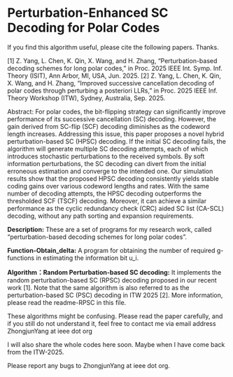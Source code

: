 # Perturbation-Enhanced SC Decoding for Polar Codes


If you find this algorithm useful, please cite the following papers. Thanks.

[1] Z. Yang, L. Chen, K. Qin, X. Wang, and H. Zhang, “Perturbation-based decoding schemes for long polar codes,” in Proc. 2025 IEEE Int. Symp. Inf. Theory (ISIT), Ann Arbor, MI, USA, Jun. 2025.
[2] Z. Yang, L. Chen, K. Qin, X. Wang, and H. Zhang, “Improved successive cancellation decoding of polar codes through perturbing a posteriori LLRs,” in Proc. 2025 IEEE Inf. Theory Workshop (ITW), Sydney, Australia, Sep. 2025.


Abstract: For polar codes, the bit-flipping strategy can significantly improve performance of its successive cancellation (SC) decoding. However, the gain derived from SC-flip (SCF) decoding diminishes as the codeword length increases. Addressing this issue, this paper proposes a novel hybrid perturbation-based SC (HPSC) decoding. If the initial SC decoding fails, the algorithm will generate multiple SC decoding attempts, each of which introduces stochastic perturbations to the received symbols. By soft information perturbations, the SC decoding can divert from the initial erroneous estimation and converge to the intended one. Our simulation results show that the proposed HPSC decoding consistently yields stable coding gains over various codeword lengths and rates. With the same number of decoding attempts, the HPSC decoding outperforms the thresholded SCF (TSCF) decoding. Moreover, it can achieve a similar performance as the cyclic redundancy check (CRC) aided SC list (CA-SCL) decoding, without any path sorting and expansion requirements. 



**Description:** These are a set of programs for my research work, called “perturbation-based decoding schemes for long polar codes”.

**Function-Obtain_delta:** A program for obtaining the number of required g-functions in estimating the information bit u_i.

**Algorithm：Random Perturbation-based SC decoding:** It implements the random perturbation-based SC (RPSC) decoding proposed in our recent work [1]. Note that the same algorithm is also referred to as the perturbation-based SC (PSC) decoding in ITW 2025 [2]. More information, please read the readme-RPSC in this file.

These algorithms might be confusing. Please read the paper carefully, and if you still do not understand it, feel free to contact me via email address ZhongjunYang at ieee dot org


I will also share the whole codes here soon. Maybe when I have come back from the ITW-2025.



Please report any bugs to ZhongjunYang at ieee dot org.
